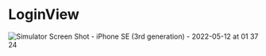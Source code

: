 # LoginView
![Simulator Screen Shot - iPhone SE (3rd generation) - 2022-05-12 at 01 37 24](https://user-images.githubusercontent.com/68432060/167993003-c9c2cf60-fdfa-4f58-a3a8-6d1a67bb109b.png)
